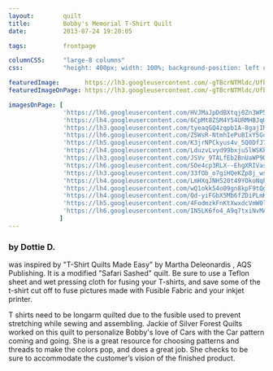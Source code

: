 ```yaml
---
layout:        quilt
title:         Bobby's Memorial T-Shirt Quilt
date:          2013-07-24 19:20:05

tags:          frontpage

columnCSS:     "large-8 columns"
css:           "height: 400px; width: 100%; background-position: left center;"

featuredImage:       https://lh3.googleusercontent.com/-gTBcrNTMldc/UfbBoL1j8dI/AAAAAAAAAQI/qu09YxPTUL0/w637/photo.jpg
featuredImageOnPage: https://lh3.googleusercontent.com/-gTBcrNTMldc/UfbBoL1j8dI/AAAAAAAAAQI/qu09YxPTUL0/w1000/photo.jpg

imagesOnPage: [
               'https://lh6.googleusercontent.com/HVJMaJpDdBXtqj0Zn3WP5Ar27a75qErzaFOiPO8uyfM=w303',
               'https://lh4.googleusercontent.com/6CpMt8ZSM4Y54URMHBJqU_pb1R3E1eEwhzf5szvoIrA=w303',
               'https://lh3.googleusercontent.com/tyeaqGQ4zqpb1A-8gajIMzUSbZpErIJNhCRHB92q_C0=w303',
               'https://lh6.googleusercontent.com/ZSWsR-NtmhIePuBIxY5GcdtHBvnYGmgQPjhCmGe49yQ=w303',
               'https://lh5.googleusercontent.com/K3jrNPCkyus4v_5Q0DfJ7FoDACtHdqka6-7Vcp92dDo=w303',
               'https://lh4.googleusercontent.com/LduzvLvyd99bxju5lWSKkBJYUHj9J_TD_tdkUnyrAng=w303',
               'https://lh3.googleusercontent.com/JSVv_9TALfEb2BnUaWP9O9il6JL5X0iu65iFm0cSHtk=w303',
               'https://lh6.googleusercontent.com/SOe4cp3RLX--EhgXRIVaskCpIcMn3L9z2KLApJXL-RE=w303',
               'https://lh3.googleusercontent.com/33fOb_o7giHQeKZp8j_wsSfUdeZzJ3WH2KqV0EO6swc=w303',
               'https://lh4.googleusercontent.com/LmHXqJNH520t49YOkoNqF9Awlm3suKaTUp4cfamcPmw=w303',
               'https://lh4.googleusercontent.com/wQ1okk54o09gn8kpF9tQgDjEHGJG2y6tg2I-HAoCvQI=w303',
               'https://lh4.googleusercontent.com/Qd-yiFGbX5Mb6fZDiPLmKo3ZDi7_3bfv9oRdhezZsCs=w303',
               'https://lh5.googleusercontent.com/4FodmzkFnKtXwxdcVmW0ltb8HaJq1i2inXsDeaaZJTk=w303',
               'https://lh6.googleusercontent.com/IN5LK6fo4_A9q7txiNvMA2ZvxWT1qVZaO5nYwdTlf7c=w303'
              ]
---
```


### by Dottie D.

was inspired by "T-Shirt Quilts Made Easy" by Martha Deleonardis , AQS Publishing.  It is a modified "Safari Sashed" quilt.  Be sure to use a Teflon sheet and wet pressing cloth for fusing your T-shirts, and save some of the t-shirt cut off to fuse pictures made with Fusible Fabric and your inkjet printer.

T shirts need to be longarm quilted due to the fusible used to prevent stretching while sewing and assembling.  Jackie of Silver Forest Quilts worked on this quilt to personalize Bobby's love of Cars with the Car pattern coming and going. She is a great resource for choosing patterns and threads to make the colors pop, and does a great job.  She checks to be sure to accommodate the customer’s vision of the finished product.
